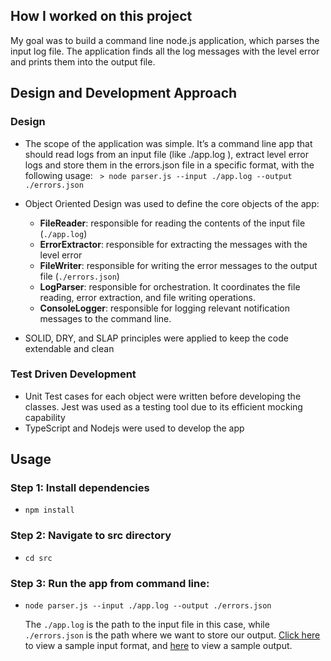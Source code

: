 ## How I worked on this project

My goal was to build a command line node.js application, which parses the input log file.
The application finds all the log messages with the level error and prints them into the output file.

## Design and Development Approach

### Design

- The scope of the application was simple. It’s a command line app that should
  read logs from an input file (like ./app.log ), extract level error logs and store them in the errors.json file in a specific format, with the following usage:
  ` > node parser.js --input ./app.log --output ./errors.json`

- Object Oriented Design was used to define the core objects of the app:
  - **FileReader**: responsible for reading the contents of the input file (`./app.log`)
  - **ErrorExtractor**: responsible for extracting the messages with the level error
  - **FileWriter**: responsible for writing the error messages to the output file (`./errors.json`)
  - **LogParser**: responsible for orchestration. It coordinates the file reading, error extraction, and file writing operations.
  - **ConsoleLogger**: responsible for logging relevant notification messages to the command line.
- SOLID, DRY, and SLAP principles were applied to keep the code extendable and
  clean

### Test Driven Development

- Unit Test cases for each object were written before developing the classes. Jest was used as a testing tool due to its efficient mocking capability
- TypeScript and Nodejs were used to develop the app


## Usage

### Step 1: Install dependencies

- `npm install`

### Step 2: Navigate to src directory

- `cd src`

### Step 3: Run the app from command line:

- `node parser.js --input ./app.log --output ./errors.json`

  The `./app.log` is the path to the input file in this case, while `./errors.json` is the path where we want to store our output.
  [Click here](https://gitfront.io/r/lambertyubin/fSTuWXjVoM2d/log-parser-with-typescript/blob/src/app.log) to view a sample input format, and [here](https://gitfront.io/r/lambertyubin/fSTuWXjVoM2d/log-parser-with-typescript/blob/src/errors.json) to view a sample output.
